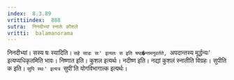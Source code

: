 ```yaml
---
index:  8.3.89
vrittiindex:  888
sutra:  निनदीभ्यां स्नातेः कौशले
vritti:  balamanorama 
---
```


निनदीभ्यां। सस्य षः स्यादिति। `सहे साडः सः' इत्यतः स इति षष्ठ�न्तमनुवर्तते, `अपदान्तस्य मूर्द्धन्यः' इत्यप्यधिकृतमिति भावः। निष्णात इति। कुशल इत्यर्थः। नदीष्ण इति। नद्यां कुशलं स्नातीति विग्रहः। सुपीति क इति। `सुपि स्थः' इत्यत्र `सुपी'ति योगविभागात्क इत्यर्थः। 

